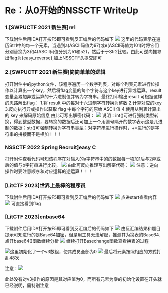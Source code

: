 # Re：从0开始的NSSCTF WriteUp
### 1.[SWPUCTF 2021 新生赛]re1
下载附件后用IDA打开按F5即可看到反汇编后的代码如下
![](https://m.qpic.cn/psc?/V52mtLJJ3HJION2p4keN1yJtcH3fCpcu/LiySpxowE0yeWXwBdXN*SUEHC54yXqqSL8U5KysHXKQxNDqPnk7C2siilefnlhnLm3v9Xh8TrODW2qq8gqGf8Vxy4rXObe.E9abSmfXa7XM!/b&bo=EQNvAgAAAAADF00!&rf=viewer_4)
这里的代码表示在遍历Str1中的每一个元素，当遇到a(ASCII码值为97)或e(ASCII码值为101)时将它们分别替换为3和4(ASCII码值分别为51和52)，然后于于Str2比较。由此可逆向推导出flag为{easy_reverse},加上NSSCTF头提交即可

### 2.[SWPUCTF 2021 新生赛]简简单单的逻辑
打开附件中的python文件，该程序遍历一个数字列表，对每个列表元素进行位操作以计算出一个key，然后将flag变量的每个字符与这个key进行异或运算。result变量会累加异或运算的十六进制值并转为字符串。最终打印输出result
可根据这样的思路解出flag：
1.将 result 中的每对十六进制字符转换为整数
2.计算对应的key
3.反向执行异或操作以获取 flag 中每个字符的原始 ASCII 值
4.使用从列表计算出的 key 来解码原始信息
由此可写出解密代码：
![](https://m.qpic.cn/psc?/V52mtLJJ3HJION2p4keN1yJtcH3fCpcu/LiySpxowE0yeWXwBdXN*SQm5mAI1Z.9TnF7byUBGHD1WnxKuTdhw.kqKKQoYa*wSf2Lo5pfes0WAQuR1NM7Vtggkzke*dhGdVfn*.zQzTNQ!/b&bo=nwTVAgAAAAADF34!&rf=viewer_4)
说明：int()可进行强制类型转换，得到整型数据，要转换的数据后还可加上一个用逗号隔开的数字表示这是几进制的数据；str()可强制转换为字符串类型；对字符串进行操作时，+=进行的是字符串的拼接而不是相加！！！

### NSSCTF 2022 Spring Recruit]easy C
打开附件查看代码可知该程序在对输入的a字符串中的的数据每一项加1后与2异或后的值与b字符串进行比较。
![](https://m.qpic.cn/psc?/V52mtLJJ3HJION2p4keN1yJtcH3fCpcu/LiySpxowE0yeWXwBdXN*Scse83QiRWbFKxkHQhznFqvFbeiyAxgamWShNkwZO2oEdVk.79Yw6q4SoSAXsRTplKTAH9Fxyas8S94xtT42WQc!/b&bo=WgK2AwAAAAADF98!&rf=viewer_4)
由此可反向推理写出解密代码：
![](https://a1.qpic.cn/psc?/V52mtLJJ3HJION2p4keN1yJtcH3fCpcu/LiySpxowE0yeWXwBdXN*SUOL0JHwaJNHz2cPhx4k1dQct4Z.NmRZbCk8ocGVPrdwvW2HVy370ULEPwUVzSwTGHL8qk2N6x94XrUK5bkFgpU!/b&ek=1&kp=1&pt=0&bo=SQJPAgAAAAADFzQ!&tl=1&vuin=934483106&tm=1730379600&dis_t=1730380221&dis_k=12f05ed960fa8f001fe381158f17fe5a&sce=60-2-2&rf=viewer_4)
注意：逆向操作时要注意顺序和对应运算的逆运算！！！

### [LitCTF 2023]世界上最棒的程序员
下载附件后用IDA打开按F5即可看到反汇编后的代码如下
![](https://m.qpic.cn/psc?/V52mtLJJ3HJION2p4keN1yJtcH3fCpcu/LiySpxowE0yeWXwBdXN*SZ2eWnJMqyarbnnqmpoyRzMcc0qV8EzxO6L0*9fWTg9Xvg7U4W1wPvJIl469Yu3VOyh3XbcH2Q0exkr5uqGhHCw!/b&bo=*wL0AAAAAAADBys!&rf=viewer_4)
点进start查看内容
![](https://m.qpic.cn/psc?/V52mtLJJ3HJION2p4keN1yJtcH3fCpcu/LiySpxowE0yeWXwBdXN*SUSV1mULupMHNi3af.WeJiO7t7ThKFJkkTEB.xGsmfjl5qVXsKFMhDJy7*nzjTF8K9yFaZv06HsVOut0WDyhCcY!/b&bo=3QKVAQAAAAADB2k!&rf=viewer_4)
可直接看到flag
### [LitCTF 2023]enbase64
下载附件后用IDA打开按F5即可看到反汇编后的代码如下
![](https://m.qpic.cn/psc?/V52mtLJJ3HJION2p4keN1yJtcH3fCpcu/LiySpxowE0yeWXwBdXN*Seen9pnUcskVRvfVQUCRpz.4hy8XqvjxQxVnzOnq46HFjja89kUb3beKxqDCv05TERMDh95IzqhqTBswujKhiFE!/b&bo=OwX.AQAAAAADB.M!&rf=viewer_4)
由反汇编结果和题目提示可知进行的是Base64加密，但是用工具无法解密，推测其为换表的Base64.点开base64()函数继续分析
![](https://m.qpic.cn/psc?/V52mtLJJ3HJION2p4keN1yJtcH3fCpcu/LiySpxowE0yeWXwBdXN*SRTN4pIqfdsfk2uovSGVcbXgnNaZsFlnBlfLHzIS11iD9X25QvV6OEO4vK2t13bgwYvbRHE5xQKhzkgQFCOM6d0!/b&bo=RgMXAgAAAAADF2I!&rf=viewer_4)
继续打开Basechange函数查看换表的过程

![](https://m.qpic.cn/psc?/V52mtLJJ3HJION2p4keN1yJtcH3fCpcu/LiySpxowE0yeWXwBdXN*STTpF1*UEVG6pr5H0DamErgjqslTtMZ1kulr*DXnEY5*yYdyRMnrvjDwArIfmAEbbEfmzNJbAxVfTXBjNsLWnJM!/b&bo=MgE8AAAAAAADFz0!&rf=viewer_4)这里初始化了一个v3数组，使其成员全部为0
![](https://m.qpic.cn/psc?/V52mtLJJ3HJION2p4keN1yJtcH3fCpcu/LiySpxowE0yeWXwBdXN*SWFVhi6iCtTb82fyipwkwLNLrF9KSYePW92Po9fkj0Ijp05PnXv5LpIrVUeaZVOyGFh9DUpRC1GsJyv0erpWzBo!/b&bo=0QHdAQAAAAADFz4!&rf=viewer_4)
最后将元素按照相应的方式打乱48次

注意：![](https://m.qpic.cn/psc?/V52mtLJJ3HJION2p4keN1yJtcH3fCpcu/LiySpxowE0yeWXwBdXN*SZ9.8vmHD1PqAnQbE5eUymOIf.tR5YatMGgLWM5m.FO4TCTQBN1.z3MhNjB9N0XXIZlcf8SSEUOys6xxaLMBT*g!/b&bo=rgByAAAAAAADF.4!&rf=viewer_4)

此处没有对v3操作的原因是其对应值为0，而所有元素为零的初始化设置在开头就已经说明，需特别注意